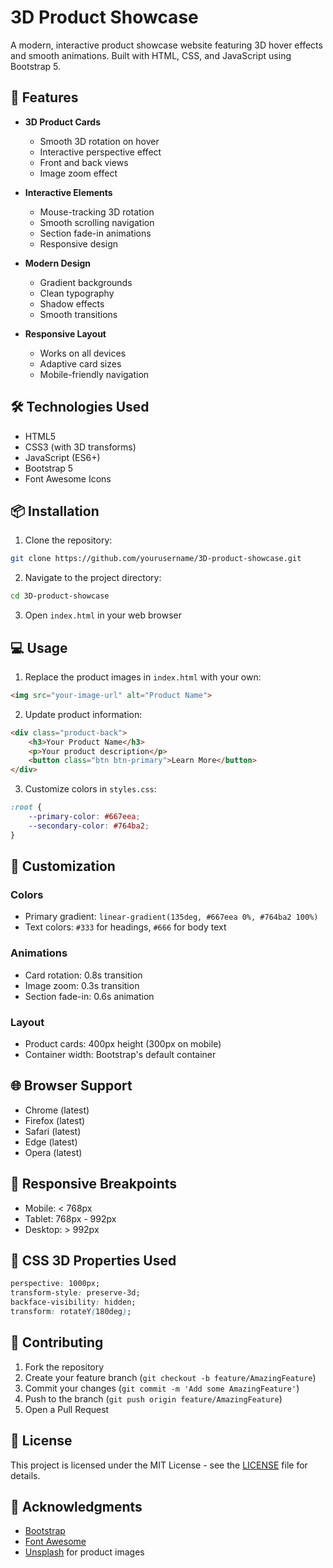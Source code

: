 # 3D Product Showcase

A modern, interactive product showcase website featuring 3D hover effects and smooth animations. Built with HTML, CSS, and JavaScript using Bootstrap 5.

## 🌟 Features

- **3D Product Cards**
  - Smooth 3D rotation on hover
  - Interactive perspective effect
  - Front and back views
  - Image zoom effect

- **Interactive Elements**
  - Mouse-tracking 3D rotation
  - Smooth scrolling navigation
  - Section fade-in animations
  - Responsive design

- **Modern Design**
  - Gradient backgrounds
  - Clean typography
  - Shadow effects
  - Smooth transitions

- **Responsive Layout**
  - Works on all devices
  - Adaptive card sizes
  - Mobile-friendly navigation

## 🛠️ Technologies Used

- HTML5
- CSS3 (with 3D transforms)
- JavaScript (ES6+)
- Bootstrap 5
- Font Awesome Icons

## 📦 Installation

1. Clone the repository:
```bash
git clone https://github.com/yourusername/3D-product-showcase.git
```

2. Navigate to the project directory:
```bash
cd 3D-product-showcase
```

3. Open `index.html` in your web browser

## 💻 Usage

1. Replace the product images in `index.html` with your own:
```html
<img src="your-image-url" alt="Product Name">
```

2. Update product information:
```html
<div class="product-back">
    <h3>Your Product Name</h3>
    <p>Your product description</p>
    <button class="btn btn-primary">Learn More</button>
</div>
```

3. Customize colors in `styles.css`:
```css
:root {
    --primary-color: #667eea;
    --secondary-color: #764ba2;
}
```

## 🎨 Customization

### Colors
- Primary gradient: `linear-gradient(135deg, #667eea 0%, #764ba2 100%)`
- Text colors: `#333` for headings, `#666` for body text

### Animations
- Card rotation: 0.8s transition
- Image zoom: 0.3s transition
- Section fade-in: 0.6s animation

### Layout
- Product cards: 400px height (300px on mobile)
- Container width: Bootstrap's default container

## 🌐 Browser Support

- Chrome (latest)
- Firefox (latest)
- Safari (latest)
- Edge (latest)
- Opera (latest)

## 📱 Responsive Breakpoints

- Mobile: < 768px
- Tablet: 768px - 992px
- Desktop: > 992px

## 🔧 CSS 3D Properties Used

```css
perspective: 1000px;
transform-style: preserve-3d;
backface-visibility: hidden;
transform: rotateY(180deg);
```

## 🤝 Contributing

1. Fork the repository
2. Create your feature branch (`git checkout -b feature/AmazingFeature`)
3. Commit your changes (`git commit -m 'Add some AmazingFeature'`)
4. Push to the branch (`git push origin feature/AmazingFeature`)
5. Open a Pull Request

## 📄 License

This project is licensed under the MIT License - see the [LICENSE](LICENSE) file for details.


## 🙏 Acknowledgments

- [Bootstrap](https://getbootstrap.com/)
- [Font Awesome](https://fontawesome.com/)
- [Unsplash](https://unsplash.com/) for product images 
